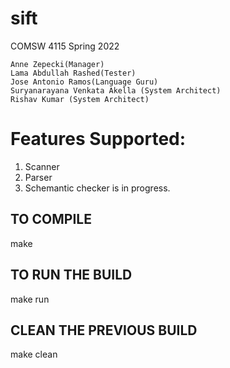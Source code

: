 # sift
COMSW 4115 Spring 2022


```
Anne Zepecki(Manager)
Lama Abdullah Rashed(Tester)
Jose Antonio Ramos(Language Guru)
Suryanarayana Venkata Akella (System Architect)
Rishav Kumar (System Architect)

```

# Features Supported:

1. Scanner
2. Parser
3. Schemantic checker is in progress.

## TO COMPILE

make

## TO RUN THE BUILD

make run

## CLEAN THE PREVIOUS BUILD

make clean